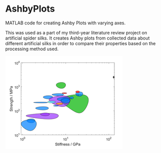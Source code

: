 # AshbyPlots
MATLAB code for creating Ashby Plots with varying axes.

This was used as a part of my third-year literature review project on artificial spider silks.
It creates Ashby plots from collected data about different artificial silks in order to compare their properties based on the processing method used.

![Figure](figure.png)
